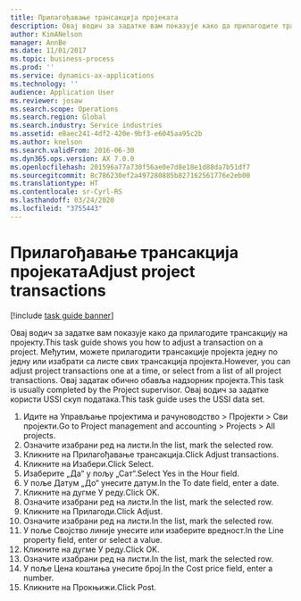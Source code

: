```yaml
---
title: Прилагођавање трансакција пројеката
description: Овај водич за задатке вам показује како да прилагодите трансакцију на пројекту.
author: KimANelson
manager: AnnBe
ms.date: 11/01/2017
ms.topic: business-process
ms.prod: ''
ms.service: dynamics-ax-applications
ms.technology: ''
audience: Application User
ms.reviewer: josaw
ms.search.scope: Operations
ms.search.region: Global
ms.search.industry: Service industries
ms.assetid: e8aec241-4df2-420e-9bf3-e6045aa95c2b
ms.author: knelson
ms.search.validFrom: 2016-06-30
ms.dyn365.ops.version: AX 7.0.0
ms.openlocfilehash: 201596a77a730f56ae0e7d8e18e1d88da7b51df7
ms.sourcegitcommit: 8c786230ef2a497280885b827162561776e2eb00
ms.translationtype: HT
ms.contentlocale: sr-Cyrl-RS
ms.lasthandoff: 03/24/2020
ms.locfileid: "3755443"
---
```

# <a name="adjust-project-transactions"></a><span data-ttu-id="c0445-103">Прилагођавање трансакција пројеката</span><span class="sxs-lookup"><span data-stu-id="c0445-103">Adjust project transactions</span></span>

[!include [task guide banner](../../includes/task-guide-banner.md)]

<span data-ttu-id="c0445-104">Овај водич за задатке вам показује како да прилагодите трансакцију на пројекту.</span><span class="sxs-lookup"><span data-stu-id="c0445-104">This task guide shows you how to adjust a transaction on a project.</span></span> <span data-ttu-id="c0445-105">Међутим, можете прилагодити трансакције пројекта једну по једну или изабрати са листе свих трансакција пројекта.</span><span class="sxs-lookup"><span data-stu-id="c0445-105">However, you can adjust project transactions one at a time, or select from a list of all project transactions.</span></span> <span data-ttu-id="c0445-106">Овај задатак обично обавља надзорник пројекта.</span><span class="sxs-lookup"><span data-stu-id="c0445-106">This task is usually completed by the Project supervisor.</span></span> <span data-ttu-id="c0445-107">Овај водич за задатке користи USSI скуп података.</span><span class="sxs-lookup"><span data-stu-id="c0445-107">This task guide uses the USSI data set.</span></span>

1. <span data-ttu-id="c0445-108">Идите на Управљање пројектима и рачуноводство > Пројекти > Сви пројекти.</span><span class="sxs-lookup"><span data-stu-id="c0445-108">Go to Project management and accounting > Projects > All projects.</span></span> 
2. <span data-ttu-id="c0445-109">Означите изабрани ред на листи.</span><span class="sxs-lookup"><span data-stu-id="c0445-109">In the list, mark the selected row.</span></span> 
3. <span data-ttu-id="c0445-110">Кликните на Прилагођавање трансакција.</span><span class="sxs-lookup"><span data-stu-id="c0445-110">Click Adjust transactions.</span></span> 
4. <span data-ttu-id="c0445-111">Кликните на Изабери.</span><span class="sxs-lookup"><span data-stu-id="c0445-111">Click Select.</span></span> 
5. <span data-ttu-id="c0445-112">Изаберите „Да“ у пољу „Сат“.</span><span class="sxs-lookup"><span data-stu-id="c0445-112">Select Yes in the Hour field.</span></span> 
6. <span data-ttu-id="c0445-113">У поље Датум „До“ унесите датум.</span><span class="sxs-lookup"><span data-stu-id="c0445-113">In the To date field, enter a date.</span></span> 
7. <span data-ttu-id="c0445-114">Кликните на дугме У реду.</span><span class="sxs-lookup"><span data-stu-id="c0445-114">Click OK.</span></span> 
8. <span data-ttu-id="c0445-115">Означите изабрани ред на листи.</span><span class="sxs-lookup"><span data-stu-id="c0445-115">In the list, mark the selected row.</span></span> 
9. <span data-ttu-id="c0445-116">Кликните на Прилагоди.</span><span class="sxs-lookup"><span data-stu-id="c0445-116">Click Adjust.</span></span> 
10. <span data-ttu-id="c0445-117">Означите изабрани ред на листи.</span><span class="sxs-lookup"><span data-stu-id="c0445-117">In the list, mark the selected row.</span></span> 
11. <span data-ttu-id="c0445-118">У поље Својство линије унесите или изаберите вредност.</span><span class="sxs-lookup"><span data-stu-id="c0445-118">In the Line property field, enter or select a value.</span></span> 
12. <span data-ttu-id="c0445-119">Кликните на дугме У реду.</span><span class="sxs-lookup"><span data-stu-id="c0445-119">Click OK.</span></span> 
13. <span data-ttu-id="c0445-120">Означите изабрани ред на листи.</span><span class="sxs-lookup"><span data-stu-id="c0445-120">In the list, mark the selected row.</span></span> 
14. <span data-ttu-id="c0445-121">У поље Цена коштања унесите број.</span><span class="sxs-lookup"><span data-stu-id="c0445-121">In the Cost price field, enter a number.</span></span> 
15. <span data-ttu-id="c0445-122">Кликните на Прокњижи.</span><span class="sxs-lookup"><span data-stu-id="c0445-122">Click Post.</span></span> 
